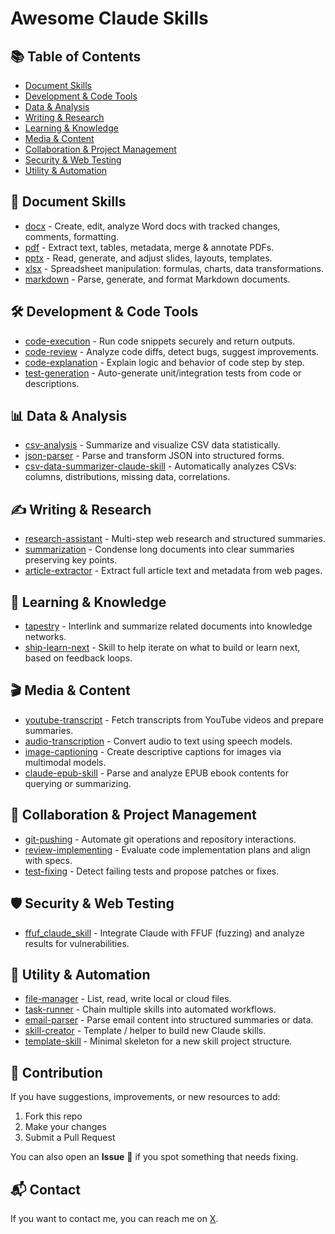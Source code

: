 # Awesome Claude Skills

## 📚 Table of Contents  
- [Document Skills](#-document-skills)  
- [Development & Code Tools](#-development--code-tools)  
- [Data & Analysis](#-data--analysis)  
- [Writing & Research](#-writing--research)  
- [Learning & Knowledge](#-learning--knowledge)  
- [Media & Content](#-media--content)  
- [Collaboration & Project Management](#-collaboration--project-management)  
- [Security & Web Testing](#-security--web-testing)  
- [Utility & Automation](#-utility--automation)



## 📄 Document Skills  
- [docx](https://github.com/anthropics/skills/tree/main/document-skills/docx) - Create, edit, analyze Word docs with tracked changes, comments, formatting.  
- [pdf](https://github.com/anthropics/skills/tree/main/document-skills/pdf) - Extract text, tables, metadata, merge & annotate PDFs.  
- [pptx](https://github.com/anthropics/skills/tree/main/document-skills/pptx) - Read, generate, and adjust slides, layouts, templates.  
- [xlsx](https://github.com/anthropics/skills/tree/main/document-skills/xlsx) - Spreadsheet manipulation: formulas, charts, data transformations.  
- [markdown](https://github.com/anthropics/skills/tree/main/document-skills/markdown) - Parse, generate, and format Markdown documents.



## 🛠 Development & Code Tools  
- [code-execution](https://github.com/anthropics/skills/tree/main/code-execution) - Run code snippets securely and return outputs.  
- [code-review](https://github.com/anthropics/skills/tree/main/code-review) - Analyze code diffs, detect bugs, suggest improvements.  
- [code-explanation](https://github.com/anthropics/skills/tree/main/code-explanation) - Explain logic and behavior of code step by step.  
- [test-generation](https://github.com/anthropics/skills/tree/main/test-generation) - Auto-generate unit/integration tests from code or descriptions.  



## 📊 Data & Analysis  
- [csv-analysis](https://github.com/anthropics/skills/tree/main/data-skills/csv-analysis) - Summarize and visualize CSV data statistically.  
- [json-parser](https://github.com/anthropics/skills/tree/main/data-skills/json-parser) - Parse and transform JSON into structured forms.  
- [csv-data-summarizer-claude-skill](https://github.com/coffeefuelbump/csv-data-summarizer-claude-skill) - Automatically analyzes CSVs: columns, distributions, missing data, correlations.



## ✍️ Writing & Research  
- [research-assistant](https://github.com/anthropics/skills/tree/main/research-assistant) - Multi-step web research and structured summaries.  
- [summarization](https://github.com/anthropics/skills/tree/main/summarization) - Condense long documents into clear summaries preserving key points.  
- [article-extractor](https://github.com/michalparkola/tapestry-skills-for-claude-code/tree/main/article-extractor) - Extract full article text and metadata from web pages.



## 📘 Learning & Knowledge  
- [tapestry](https://github.com/michalparkola/tapestry-skills-for-claude-code/tree/main/tapestry) - Interlink and summarize related documents into knowledge networks.  
- [ship-learn-next](https://github.com/michalparkola/tapestry-skills-for-claude-code/tree/main/ship-learn-next) - Skill to help iterate on what to build or learn next, based on feedback loops.



## 🎬 Media & Content  
- [youtube-transcript](https://github.com/michalparkola/tapestry-skills-for-claude-code/tree/main/youtube-transcript) - Fetch transcripts from YouTube videos and prepare summaries.  
- [audio-transcription](https://github.com/anthropics/skills/tree/main/audio-transcription) - Convert audio to text using speech models.  
- [image-captioning](https://github.com/anthropics/skills/tree/main/image-captioning) - Create descriptive captions for images via multimodal models.  
- [claude-epub-skill](https://github.com/smerchek/claude-epub-skill) - Parse and analyze EPUB ebook contents for querying or summarizing.



## 🤝 Collaboration & Project Management  
- [git-pushing](https://github.com/mhattingpete/claude-skills-marketplace/tree/main/git-pushing) - Automate git operations and repository interactions.  
- [review-implementing](https://github.com/mhattingpete/claude-skills-marketplace/tree/main/review-implementing) - Evaluate code implementation plans and align with specs.  
- [test-fixing](https://github.com/mhattingpete/claude-skills-marketplace/tree/main/test-fixing) - Detect failing tests and propose patches or fixes.



## 🛡 Security & Web Testing  
- [ffuf_claude_skill](https://github.com/jthack/ffuf_claude_skill) - Integrate Claude with FFUF (fuzzing) and analyze results for vulnerabilities.



## 🔧 Utility & Automation  
- [file-manager](https://github.com/anthropics/skills/tree/main/file-manager) - List, read, write local or cloud files.  
- [task-runner](https://github.com/anthropics/skills/tree/main/task-runner) - Chain multiple skills into automated workflows.  
- [email-parser](https://github.com/anthropics/skills/tree/main/email-parser) - Parse email content into structured summaries or data.  
- [skill-creator](https://github.com/anthropics/skills/tree/main/skill-creator) - Template / helper to build new Claude skills.  
- [template-skill](https://github.com/anthropics/skills/tree/main/template-skill) - Minimal skeleton for a new skill project structure.  

## 🤝 Contribution

If you have suggestions, improvements, or new resources to add:

1. Fork this repo
2. Make your changes
3. Submit a Pull Request

You can also open an **Issue** 🐛 if you spot something that needs fixing.

## 📬 Contact

If you want to contact me, you can reach me on [X](https://x.com/Behi_Sec).
